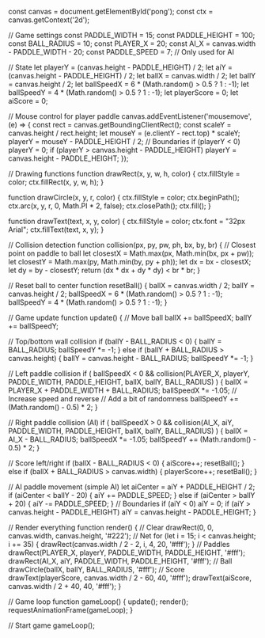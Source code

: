 const canvas = document.getElementById('pong');
const ctx = canvas.getContext('2d');

// Game settings
const PADDLE_WIDTH = 15;
const PADDLE_HEIGHT = 100;
const BALL_RADIUS = 10;
const PLAYER_X = 20;
const AI_X = canvas.width - PADDLE_WIDTH - 20;
const PADDLE_SPEED = 7; // Only used for AI

// State
let playerY = (canvas.height - PADDLE_HEIGHT) / 2;
let aiY = (canvas.height - PADDLE_HEIGHT) / 2;
let ballX = canvas.width / 2;
let ballY = canvas.height / 2;
let ballSpeedX = 6 * (Math.random() > 0.5 ? 1 : -1);
let ballSpeedY = 4 * (Math.random() > 0.5 ? 1 : -1);
let playerScore = 0;
let aiScore = 0;

// Mouse control for player paddle
canvas.addEventListener('mousemove', (e) => {
  const rect = canvas.getBoundingClientRect();
  const scaleY = canvas.height / rect.height;
  let mouseY = (e.clientY - rect.top) * scaleY;
  playerY = mouseY - PADDLE_HEIGHT / 2;
  // Boundaries
  if (playerY < 0) playerY = 0;
  if (playerY > canvas.height - PADDLE_HEIGHT) playerY = canvas.height - PADDLE_HEIGHT;
});

// Drawing functions
function drawRect(x, y, w, h, color) {
  ctx.fillStyle = color;
  ctx.fillRect(x, y, w, h);
}

function drawCircle(x, y, r, color) {
  ctx.fillStyle = color;
  ctx.beginPath();
  ctx.arc(x, y, r, 0, Math.PI * 2, false);
  ctx.closePath();
  ctx.fill();
}

function drawText(text, x, y, color) {
  ctx.fillStyle = color;
  ctx.font = "32px Arial";
  ctx.fillText(text, x, y);
}

// Collision detection
function collision(px, py, pw, ph, bx, by, br) {
  // Closest point on paddle to ball
  let closestX = Math.max(px, Math.min(bx, px + pw));
  let closestY = Math.max(py, Math.min(by, py + ph));
  let dx = bx - closestX;
  let dy = by - closestY;
  return (dx * dx + dy * dy) < br * br;
}

// Reset ball to center
function resetBall() {
  ballX = canvas.width / 2;
  ballY = canvas.height / 2;
  ballSpeedX = 6 * (Math.random() > 0.5 ? 1 : -1);
  ballSpeedY = 4 * (Math.random() > 0.5 ? 1 : -1);
}

// Game update
function update() {
  // Move ball
  ballX += ballSpeedX;
  ballY += ballSpeedY;

  // Top/bottom wall collision
  if (ballY - BALL_RADIUS < 0) {
    ballY = BALL_RADIUS;
    ballSpeedY *= -1;
  } else if (ballY + BALL_RADIUS > canvas.height) {
    ballY = canvas.height - BALL_RADIUS;
    ballSpeedY *= -1;
  }

  // Left paddle collision
  if (
    ballSpeedX < 0 &&
    collision(PLAYER_X, playerY, PADDLE_WIDTH, PADDLE_HEIGHT, ballX, ballY, BALL_RADIUS)
  ) {
    ballX = PLAYER_X + PADDLE_WIDTH + BALL_RADIUS;
    ballSpeedX *= -1.05; // Increase speed and reverse
    // Add a bit of randomness
    ballSpeedY += (Math.random() - 0.5) * 2;
  }

  // Right paddle collision (AI)
  if (
    ballSpeedX > 0 &&
    collision(AI_X, aiY, PADDLE_WIDTH, PADDLE_HEIGHT, ballX, ballY, BALL_RADIUS)
  ) {
    ballX = AI_X - BALL_RADIUS;
    ballSpeedX *= -1.05;
    ballSpeedY += (Math.random() - 0.5) * 2;
  }

  // Score left/right
  if (ballX - BALL_RADIUS < 0) {
    aiScore++;
    resetBall();
  } else if (ballX + BALL_RADIUS > canvas.width) {
    playerScore++;
    resetBall();
  }

  // AI paddle movement (simple AI)
  let aiCenter = aiY + PADDLE_HEIGHT / 2;
  if (aiCenter < ballY - 20) {
    aiY += PADDLE_SPEED;
  } else if (aiCenter > ballY + 20) {
    aiY -= PADDLE_SPEED;
  }
  // Boundaries
  if (aiY < 0) aiY = 0;
  if (aiY > canvas.height - PADDLE_HEIGHT) aiY = canvas.height - PADDLE_HEIGHT;
}

// Render everything
function render() {
  // Clear
  drawRect(0, 0, canvas.width, canvas.height, '#222');
  // Net
  for (let i = 15; i < canvas.height; i += 35) {
    drawRect(canvas.width / 2 - 2, i, 4, 20, '#fff');
  }
  // Paddles
  drawRect(PLAYER_X, playerY, PADDLE_WIDTH, PADDLE_HEIGHT, '#fff');
  drawRect(AI_X, aiY, PADDLE_WIDTH, PADDLE_HEIGHT, '#fff');
  // Ball
  drawCircle(ballX, ballY, BALL_RADIUS, '#fff');
  // Score
  drawText(playerScore, canvas.width / 2 - 60, 40, '#fff');
  drawText(aiScore, canvas.width / 2 + 40, 40, '#fff');
}

// Game loop
function gameLoop() {
  update();
  render();
  requestAnimationFrame(gameLoop);
}

// Start game
gameLoop();
